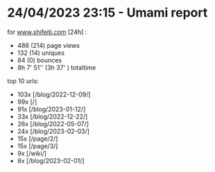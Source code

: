 # 24/04/2023 23:15 - Umami report
for www.shifeiti.com [24h] :

 - 488 (214) page views
 - 132 (14) uniques
 - 84 (0) bounces
 - 8h 7' 51'' (3h 37' ) totaltime


top 10 urls:
 - 103x [/blog/2022-12-09/]
 - 99x [/]
 - 91x [/blog/2023-01-12/]
 - 33x [/blog/2022-12-22/]
 - 26x [/blog/2022-05-07/]
 - 24x [/blog/2023-02-03/]
 - 15x [/page/2/]
 - 15x [/page/3/]
 - 9x [/wiki/]
 - 8x [/blog/2023-02-01/]


